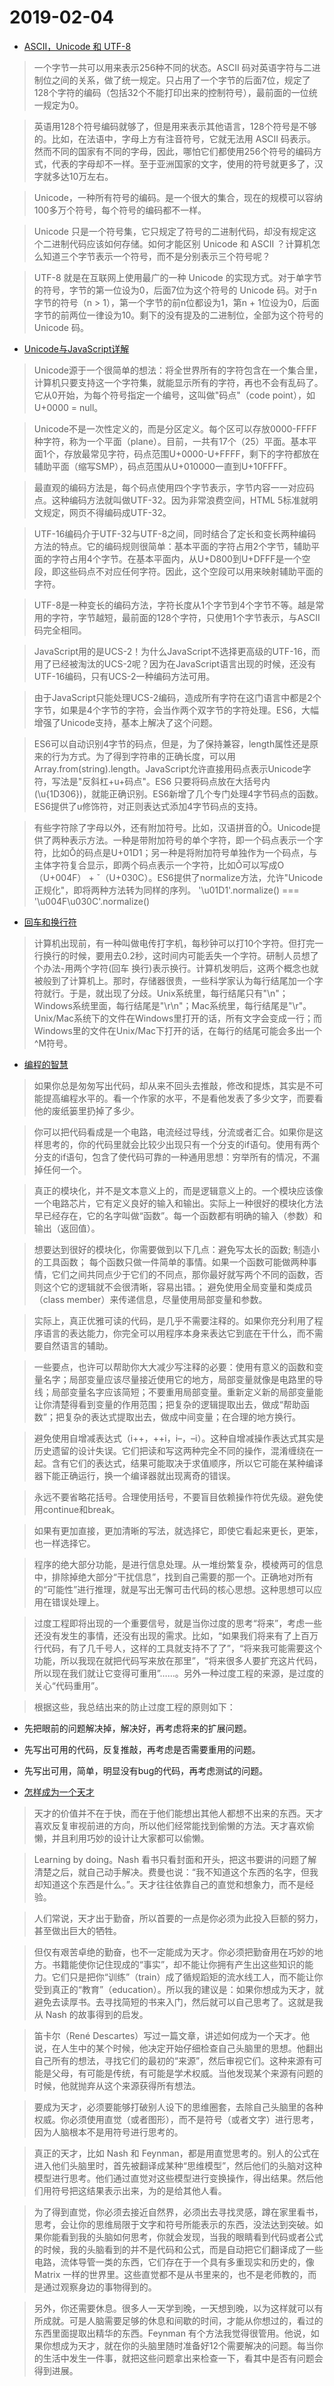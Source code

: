 # 2019-02-04

* [ASCII，Unicode 和 UTF-8](http://www.ruanyifeng.com/blog/2007/10/ascii_unicode_and_utf-8.html)

> 一个字节一共可以用来表示256种不同的状态。ASCII 码对英语字符与二进制位之间的关系，做了统一规定。只占用了一个字节的后面7位，规定了128个字符的编码（包括32个不能打印出来的控制符号），最前面的一位统一规定为0。

> 英语用128个符号编码就够了，但是用来表示其他语言，128个符号是不够的。比如，在法语中，字母上方有注音符号，它就无法用 ASCII 码表示。然而不同的国家有不同的字母，因此，哪怕它们都使用256个符号的编码方式，代表的字母却不一样。至于亚洲国家的文字，使用的符号就更多了，汉字就多达10万左右。

> Unicode，一种所有符号的编码。是一个很大的集合，现在的规模可以容纳100多万个符号，每个符号的编码都不一样。

> Unicode 只是一个符号集，它只规定了符号的二进制代码，却没有规定这个二进制代码应该如何存储。如何才能区别 Unicode 和 ASCII ？计算机怎么知道三个字节表示一个符号，而不是分别表示三个符号呢？

> UTF-8 就是在互联网上使用最广的一种 Unicode 的实现方式。对于单字节的符号，字节的第一位设为0，后面7位为这个符号的 Unicode 码。对于n字节的符号（n > 1），第一个字节的前n位都设为1，第n + 1位设为0，后面字节的前两位一律设为10。剩下的没有提及的二进制位，全部为这个符号的 Unicode 码。

* [Unicode与JavaScript详解](http://www.ruanyifeng.com/blog/2014/12/unicode.html)

> Unicode源于一个很简单的想法：将全世界所有的字符包含在一个集合里，计算机只要支持这一个字符集，就能显示所有的字符，再也不会有乱码了。它从0开始，为每个符号指定一个编号，这叫做"码点"（code point），如U+0000 = null。

> Unicode不是一次性定义的，而是分区定义。每个区可以存放0000-FFFF种字符，称为一个平面（plane）。目前，一共有17个（25）平面。基本平面1个，存放最常见字符，码点范围U+0000-U+FFFF，剩下的字符都放在辅助平面（缩写SMP），码点范围从U+010000一直到U+10FFFF。

> 最直观的编码方法是，每个码点使用四个字节表示，字节内容一一对应码点。这种编码方法就叫做UTF-32。因为非常浪费空间，HTML 5标准就明文规定，网页不得编码成UTF-32。

> UTF-16编码介于UTF-32与UTF-8之间，同时结合了定长和变长两种编码方法的特点。它的编码规则很简单：基本平面的字符占用2个字节，辅助平面的字符占用4个字节。在基本平面内，从U+D800到U+DFFF是一个空段，即这些码点不对应任何字符。因此，这个空段可以用来映射辅助平面的字符。

> UTF-8是一种变长的编码方法，字符长度从1个字节到4个字节不等。越是常用的字符，字节越短，最前面的128个字符，只使用1个字节表示，与ASCII码完全相同。

> JavaScript用的是UCS-2！为什么JavaScript不选择更高级的UTF-16，而用了已经被淘汰的UCS-2呢？因为在JavaScript语言出现的时候，还没有UTF-16编码，只有UCS-2一种编码方法可用。

> 由于JavaScript只能处理UCS-2编码，造成所有字符在这门语言中都是2个字节，如果是4个字节的字符，会当作两个双字节的字符处理。ES6，大幅增强了Unicode支持，基本上解决了这个问题。

> ES6可以自动识别4字节的码点，但是，为了保持兼容，length属性还是原来的行为方式。为了得到字符串的正确长度，可以用Array.from(string).length。JavaScript允许直接用码点表示Unicode字符，写法是"反斜杠+u+码点"。ES6 只要将码点放在大括号内(\u{1D306})，就能正确识别。ES6新增了几个专门处理4字节码点的函数。ES6提供了u修饰符，对正则表达式添加4字节码点的支持。

> 有些字符除了字母以外，还有附加符号。比如，汉语拼音的Ǒ。Unicode提供了两种表示方法。一种是带附加符号的单个字符，即一个码点表示一个字符，比如Ǒ的码点是U+01D1；另一种是将附加符号单独作为一个码点，与主体字符复合显示，即两个码点表示一个字符，比如Ǒ可以写成O（U+004F） + ˇ（U+030C）。ES6提供了normalize方法，允许"Unicode正规化"，即将两种方法转为同样的序列。 '\u01D1'.normalize() === '\u004F\u030C'.normalize()


* [回车和换行符](http://www.ruanyifeng.com/blog/2006/04/post_213.html)

> 计算机出现前，有一种叫做电传打字机，每秒钟可以打10个字符。但打完一行换行的时候，要用去0.2秒，这时间内可能丢失一个字符。研制人员想了个办法-用两个字符(回车 换行)表示换行。计算机发明后，这两个概念也就被般到了计算机上。那时，存储器很贵，一些科学家认为每行结尾加一个字符就行。于是，就出现了分歧。Unix系统里，每行结尾只有"\n"；Windows系统里面，每行结尾是"\r\n"；Mac系统里，每行结尾是"\r"。Unix/Mac系统下的文件在Windows里打开的话，所有文字会变成一行；而Windows里的文件在Unix/Mac下打开的话，在每行的结尾可能会多出一个^M符号。

* [编程的智慧](http://www.yinwang.org/blog-cn/2015/11/21/programming-philosophy)

> 如果你总是匆匆写出代码，却从来不回头去推敲，修改和提炼，其实是不可能提高编程水平的。看一个作家的水平，不是看他发表了多少文字，而要看他的废纸篓里扔掉了多少。

> 你可以把代码看成是一个电路，电流经过导线，分流或者汇合。如果你是这样思考的，你的代码里就会比较少出现只有一个分支的if语句。使用有两个分支的if语句，包含了使代码可靠的一种通用思想：穷举所有的情况，不漏掉任何一个。

> 真正的模块化，并不是文本意义上的，而是逻辑意义上的。一个模块应该像一个电路芯片，它有定义良好的输入和输出。实际上一种很好的模块化方法早已经存在，它的名字叫做“函数”。每一个函数都有明确的输入（参数）和输出（返回值）。

> 想要达到很好的模块化，你需要做到以下几点：避免写太长的函数; 制造小的工具函数； 每个函数只做一件简单的事情。如果一个函数可能做两种事情，它们之间共同点少于它们的不同点，那你最好就写两个不同的函数，否则这个它的逻辑就不会很清晰，容易出错。； 避免使用全局变量和类成员（class member）来传递信息，尽量使用局部变量和参数。

> 实际上，真正优雅可读的代码，是几乎不需要注释的。如果你充分利用了程序语言的表达能力，你完全可以用程序本身来表达它到底在干什么，而不需要自然语言的辅助。

> 一些要点，也许可以帮助你大大减少写注释的必要：使用有意义的函数和变量名字；局部变量应该尽量接近使用它的地方，局部变量就像是电路里的导线；局部变量名字应该简短；不要重用局部变量。重新定义新的局部变量能让你清楚得看到变量的作用范围；把复杂的逻辑提取出去，做成“帮助函数”；把复杂的表达式提取出去，做成中间变量；在合理的地方换行。

> 避免使用自增减表达式（i++，++i，i–，–i）。这种自增减操作表达式其实是历史遗留的设计失误。它们把读和写这两种完全不同的操作，混淆缠绕在一起。含有它们的表达式，结果可能取决于求值顺序，所以它可能在某种编译器下能正确运行，换一个编译器就出现离奇的错误。

> 永远不要省略花括号。合理使用括号，不要盲目依赖操作符优先级。避免使用continue和break。

> 如果有更加直接，更加清晰的写法，就选择它，即使它看起来更长，更笨，也一样选择它。

> 程序的绝大部分功能，是进行信息处理。从一堆纷繁复杂，模棱两可的信息中，排除掉绝大部分“干扰信息”，找到自己需要的那一个。正确地对所有的“可能性”进行推理，就是写出无懈可击代码的核心思想。这种思想可以应用在错误处理上。

> 过度工程即将出现的一个重要信号，就是当你过度的思考“将来”，考虑一些还没有发生的事情，还没有出现的需求。比如，“如果我们将来有了上百万行代码，有了几千号人，这样的工具就支持不了了”，“将来我可能需要这个功能，所以我现在就把代码写来放在那里”，“将来很多人要扩充这片代码，所以现在我们就让它变得可重用”……。另外一种过度工程的来源，是过度的关心“代码重用”。

> 根据这些，我总结出来的防止过度工程的原则如下：
* 先把眼前的问题解决掉，解决好，再考虑将来的扩展问题。
* 先写出可用的代码，反复推敲，再考虑是否需要重用的问题。
* 先写出可用，简单，明显没有bug的代码，再考虑测试的问题。

* [怎样成为一个天才](http://www.yinwang.org/blog-cn/2014/08/11/genius)

> 天才的价值并不在于快，而在于他们能想出其他人都想不出来的东西。天才喜欢反复审视前进的方向，所以他们经常能找到偷懒的方法。天才喜欢偷懒，并且利用巧妙的设计让大家都可以偷懒。

> Learning by doing。Nash 看书只看封面和开头，把这书要讲的问题了解清楚之后，就自己动手解决。费曼也说：“我不知道这个东西的名字，但我却知道这个东西是什么。”。天才往往依靠自己的直觉和想象力，而不是经验。

> 人们常说，天才出于勤奋，所以首要的一点是你必须为此投入巨额的努力，甚至做出巨大的牺牲。

> 但仅有艰苦卓绝的勤奋，也不一定能成为天才。你必须把勤奋用在巧妙的地方。书籍能使你记住现成的“事实”，却不能让你拥有产生出这些知识的能力。它们只是把你“训练”（train）成了循规蹈矩的流水线工人，而不能让你受到真正的“教育”（education）。所以我的建议是：如果你想成为天才，就避免去读厚书。去寻找简短的书来入门，然后就可以自己思考了。这就是我从 Nash 的故事得到的启发。

> 笛卡尔（René Descartes）写过一篇文章，讲述如何成为一个天才。他说，在人生中的某个时候，他决定开始仔细检查自己头脑里的思想。他翻出自己所有的想法，寻找它们的最初的“来源”，然后审视它们。这种来源有可能是父母，有可能是传统，有可能是学术权威。当他发现某个来源有问题的时候，他就抛弃从这个来源获得所有想法。

> 要成为天才，必须要能够打破别人设下的思维圈套，去除自己头脑里的各种权威。你必须使用直觉（或者图形），而不是符号（或者文字）进行思考，因为人脑根本不是用符号进行思考的。

> 真正的天才，比如 Nash 和 Feynman，都是用直觉思考的。别人的公式在进入他们头脑里时，首先被翻译成某种“思维模型”，然后他们的头脑对这种模型进行思考。他们通过直觉对这些模型进行变换操作，得出结果。然后他们用符号把这结果表示出来，为的是给其他人看。

> 为了得到直觉，你必须去接近自然界，必须出去寻找灵感，蹲在家里看书，思考，会让你的思维局限于文字和符号所能表示的东西，没法达到突破。如果你能看到我的头脑如何思考，你就会发现，当我的眼睛看到代码或者公式的时候，我的头脑看到的并不是代码和公式，而是自动把它们翻译成了一些电路，流体导管一类的东西，它们存在于一个具有多重现实和历史的，像 Matrix 一样的世界里。这些直觉都不是从书里来的，也不是老师教的，而是通过观察身边的事物得到的。

> 另外，你还需要休息。很多人一天学到晚，一天想到晚，以为这样就可以有所成就。可是人脑需要足够的休息和间歇的时间，才能从你想过的，看过的东西里面提取出精华的东西。Feynman 有个方法我觉得很管用。他说，如果你想成为天才，就在你的头脑里随时准备好12个需要解决的问题。每当你的生活中发生一件事，就把这些问题拿出来检查一下，看其中是否有问题会得到进展。

